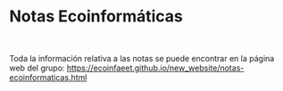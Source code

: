 # Notas Ecoinformáticas

<br>

Toda la información relativa a las notas se puede encontrar en la página web del grupo: <https://ecoinfaeet.github.io/new_website/notas-ecoinformaticas.html>
